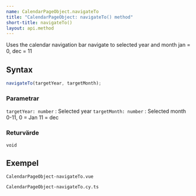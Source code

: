```yaml
---
name: CalendarPageObject.navigateTo
title: "CalendarPageObject: navigateTo() method"
short-title: navigateTo()
layout: api.method
---
```


Uses the calendar navigation bar navigate to selected year and month jan = 0, dec = 11

## Syntax

```ts nocompile nolint
navigateTo(targetYear, targetMonth);
```

### Parametrar

`targetYear: number`
: Selected year
`targetMonth: number`
: Selected month 0-11, 0 = Jan 11 = dec

### Returvärde

`void`

## Exempel

```import static
CalendarPageObject-navigateTo.vue
```

```import
CalendarPageObject-navigateTo.cy.ts
```
